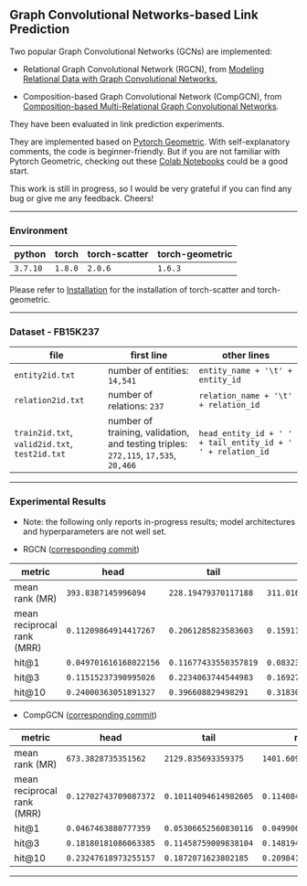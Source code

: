 ## Graph Convolutional Networks-based Link Prediction

Two popular Graph Convolutional Networks (GCNs) are implemented:

- Relational Graph Convolutional Network (RGCN), from [Modeling Relational Data with Graph Convolutional Networks](https://arxiv.org/abs/1703.06103),

- Composition-based Graph Convolutional Network (CompGCN), from [Composition-based Multi-Relational Graph Convolutional Networks](https://openreview.net/pdf?id=BylA_C4tPr).

They have been evaluated in link prediction experiments.

They are implemented based on [Pytorch Geometric](https://github.com/rusty1s/pytorch_geometric). With self-explanatory comments, the code is beginner-friendly. But if you are not familiar with Pytorch Geometric, checking out these [Colab Notebooks](https://pytorch-geometric.readthedocs.io/en/latest/notes/colabs.html) could be a good start. 

This work is still in progress, so I would be very grateful if you can find any bug or give me any feedback. Cheers!

----
### Environment

| python | torch | torch-scatter | torch-geometric |
| ---- | ---- | ---- | ---- |
| `3.7.10` | `1.8.0` | `2.0.6` | `1.6.3` |

Please refer to [Installation](https://pytorch-geometric.readthedocs.io/en/latest/notes/installation.html) for the installation of torch-scatter and torch-geometric. 

----
### Dataset - FB15K237

| file | first line | other lines |
| ---- | ---- | ---- |
| `entity2id.txt` | number of entities: `14,541` | `entity_name + '\t' + entity_id` |
| `relation2id.txt` | number of relations: `237` | `relation_name + '\t' + relation_id` |
| `train2id.txt`, `valid2id.txt`, `test2id.txt` | number of training, validation, and testing triples: `272,115`, `17,535`, `20,466` | `head_entity_id + ' ' + tail_entity_id + ' ' + relation_id` |

----
### Experimental Results

- Note: the following only reports in-progress results; model architectures and hyperparameters are not well set. 

- RGCN ([corresponding commit](https://github.com/ruijie-wang-uzh/geometric_gnns/commit/90bc1f39a6600498e3adc557dca9d51e16abbc15))

|  metric  |  head  |  tail  |  mean  |  
|  ----  |  ----  |  ----  |  ----  |  
|  mean rank (MR)  |  `393.8387145996094`  |  `228.19479370117188`  |  `311.0167541503906`  |  
|  mean reciprocal rank (MRR)  |  `0.11209864914417267`  |  `0.2061285823583603`  |  `0.15911361575126648`  |  
|  hit@1  |  `0.049701616168022156`  |  `0.11677433550357819`  |  `0.08323797583580017`  |  
|  hit@3  |  `0.11515237390995026`  |  `0.2234063744544983`  |  `0.16927936673164368`  |  
|  hit@10  |  `0.24000363051891327`  |  `0.396608829498291`  |  `0.31830623745918274`  |  

- CompGCN ([corresponding commit](https://github.com/ruijie-wang-uzh/geometric_gnns/commit/407e6699a42ee5b7c57cb0251eb69a8e25fe7079))

|  metric  |  head  |  tail  |  mean  |  
|  ----  |  ----  |  ----  |  ----  |  
|  mean rank (MR)  |  `673.3828735351562`  |  `2129.835693359375`  |  `1401.6092529296875`  |  
|  mean reciprocal rank (MRR)  |  `0.12702743709087372`  |  `0.10114094614982605`  |  `0.11408419162034988`  |  
|  hit@1  |  `0.0467463880777359`  |  `0.05306652560830116`  |  `0.04990645498037338`  |  
|  hit@3  |  `0.18180181086063385`  |  `0.11458759009838104`  |  `0.14819470047950745`  |  
|  hit@10  |  `0.23247618973255157`  |  `0.1872071623802185`  |  `0.20984166860580444`  |  

----
